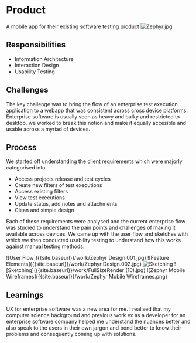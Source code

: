 
# Product
A mobile app for their existing software testing product
![Zephyr.jpg]({{site.baseurl}}/work/Zephyr.jpg)

## Responsibilities

- Information Architecture
- Interaction Design
- Usability Testing


## Challenges

The key challenge was to bring the flow of an enterprise test execution application to a webapp that was consistent across cross device platforms. Enterprise software is usually seen as heavy and bulky and restricted to desktop, we worked to break this notion and make it equally accesible and usable across a myriad of devices.


## Process
We started off understanding the client requirements which were majorly categorised into
- Access projects release and test cycles
- Create new filters of test executions
- Access existing filters
- View test executions
- Update status, add notes and attachments
- Clean and simple design

Each of these requirements were analysed and the current enterprise flow was studied to understand the pain points and challenges of making it available across devices. We came up with the user flow and sketches with which we then conducted usability testing to understand how this works against manual testing methods.  

![User Flow]({{site.baseurl}}/work/Zephyr Design.001.jpg)
![Feature Elements]({{site.baseurl}}/work/Zephyr Design.002.jpg)
![Sketching]({{site.baseurl}}/work/Zephyr.jpg)
![Sketching]({{site.baseurl}}/work/FullSizeRender (10).jpg)
![Zephyr Mobile Wireframes]({{site.baseurl}}/work/Zephyr Mobile Wireframes.png)



## Learnings
UX for enterprise software was a new area for me. I realised that my computer science background and previous work ex as a developer for an enterprise software company helped me understand the nuances better and also speak to the users in their own jargon and bond better to know their problems and consequently coming up with solutions.
